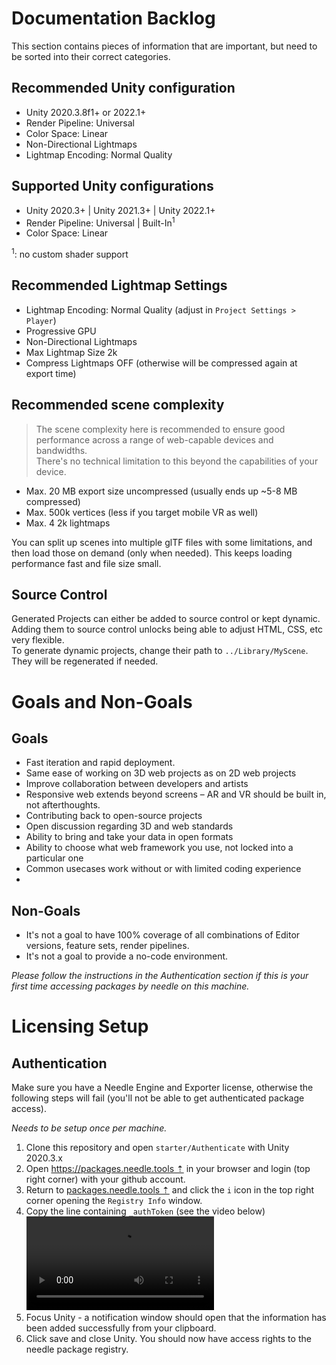 
# Documentation Backlog
This section contains pieces of information that are important, but need to be sorted into their correct categories.

## Recommended Unity configuration

- Unity 2020.3.8f1+ or 2022.1+
- Render Pipeline: Universal  
- Color Space: Linear  
- Non-Directional Lightmaps  
- Lightmap Encoding: Normal Quality  

## Supported Unity configurations

- Unity 2020.3+ | Unity 2021.3+ | Unity 2022.1+  
- Render Pipeline: Universal | Built-In<sup>1</sup>  
- Color Space: Linear  

<sup>1</sup>: no custom shader support

## Recommended Lightmap Settings

- Lightmap Encoding: Normal Quality (adjust in `Project Settings > Player`)
- Progressive GPU  
- Non-Directional Lightmaps  
- Max Lightmap Size 2k  
- Compress Lightmaps OFF (otherwise will be compressed again at export time)  

## Recommended scene complexity

> The scene complexity here is recommended to ensure good performance across a range of web-capable devices and bandwidths.  
There's no technical limitation to this beyond the capabilities of your device.  

- Max. 20 MB export size uncompressed (usually ends up ~5-8 MB compressed)  
- Max. 500k vertices (less if you target mobile VR as well)  
- Max. 4 2k lightmaps  

You can split up scenes into multiple glTF files with some limitations, and then load those on demand (only when needed). This keeps loading performance fast and file size small.

## Source Control

Generated Projects can either be added to source control or kept dynamic. Adding them to source control unlocks being able to adjust HTML, CSS, etc very flexible.  
To generate dynamic projects, change their path to `../Library/MyScene`. They will be regenerated if needed.

# Goals and Non-Goals

## Goals
- Fast iteration and rapid deployment.
- Same ease of working on 3D web projects as on 2D web projects
- Improve collaboration between developers and artists
- Responsive web extends beyond screens – AR and VR should be built in, not afterthoughts.
- Contributing back to open-source projects
- Open discussion regarding 3D and web standards
- Ability to bring and take your data in open formats
- Ability to choose what web framework you use, not locked into a particular one
- Common usecases work without or with limited coding experience
- 
## Non-Goals
- It's not a goal to have 100% coverage of all combinations of Editor versions, feature sets, render pipelines.
- It's not a goal to provide a no-code environment.

*Please follow the instructions in the Authentication section if this is your first time accessing packages by needle on this machine.*

# Licensing Setup

## Authentication  

Make sure you have a Needle Engine and Exporter license, otherwise the following steps will fail (you'll not be able to get authenticated package access).  

*Needs to be setup once per machine.*  

1) Clone this repository and open ``starter/Authenticate`` with Unity 2020.3.x
2) Open [https://packages.needle.tools ⇡](https://packages.needle.tools) in your browser and login (top right corner) with your github account. 
3) Return to [packages.needle.tools ⇡](https://packages.needle.tools) and click the ``i`` icon in the top right corner opening the ``Registry Info`` window.
4) Copy the line containing ``_authToken`` (see the video below)  
   <video src="https://user-images.githubusercontent.com/5083203/166433857-a0c9e29f-9413-4e10-a1a1-2029e3d3ab06.mp4" autoplay></video>
6) Focus Unity - a notification window should open that the information has been added successfully from your clipboard.
7) Click save and close Unity. You should now have access rights to the needle package registry.
